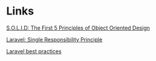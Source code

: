 # Links
[S.O.L.I.D: The First 5 Principles of Object Oriented Design](https://www.digitalocean.com/community/conceptual_articles/s-o-l-i-d-the-first-five-principles-of-object-oriented-design)

[Laravel: Single Responsibility Principle](https://laravel.ru/posts/864)

[Laravel best practices](https://github.com/alexeymezenin/laravel-best-practices)
